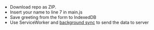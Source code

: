 * Download repo as ZIP.
* Insert your name to line 7 in main.js
* Save greeting from the form to IndexedDB
* Use ServiceWorker and [background sync](https://developers.google.com/web/updates/2015/12/background-sync) to send the data to server

